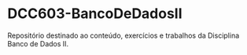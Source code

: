 # DCC603-BancoDeDadosII
Repositório destinado ao conteúdo, exercícios e trabalhos da Disciplina Banco de Dados II.
